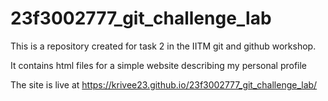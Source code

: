 # 23f3002777_git_challenge_lab
This is a repository created for task 2 in the IITM git and github workshop.

It contains html files for a simple website describing my personal profile

The site is live at https://krivee23.github.io/23f3002777_git_challenge_lab/

